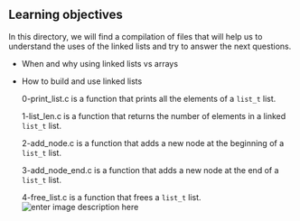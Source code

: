 ## Learning objectives
In this directory, we will find a compilation of files that will help us to
understand the uses of the linked lists and try to answer the next questions.

 - When and why using linked lists vs arrays
 - How to build and use linked lists

   0-print_list.c is a function that prints all the elements of a `list_t` list.

   1-list_len.c is a function that returns the number of elements in a
    linked `list_t` list.

   2-add_node.c is a function that adds a new node at the beginning of a
    `list_t` list.

   3-add_node_end.c is a function that adds a new node at the end of a
    `list_t` list.

   4-free_list.c is a function that frees a `list_t` list.
   ![enter image description here](https://i.pinimg.com/originals/83/b9/af/83b9afe189bee9a370469e4da95e49af.jpg)
